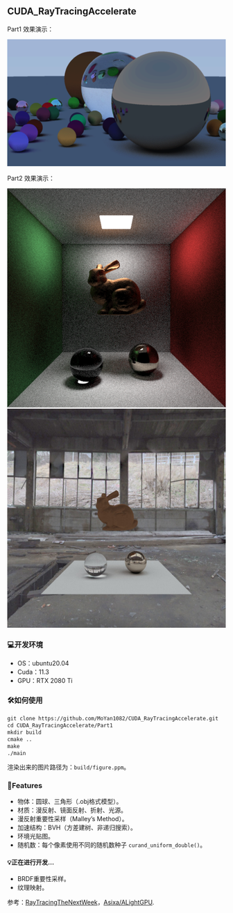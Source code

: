 ## CUDA_RayTracingAccelerate

Part1 效果演示：

![example](./images/figure1.png)

Part2 效果演示：

![example](./images/figure2.jpg)![example](./images/figure3.jpg)

### :computer:开发环境

- OS：ubuntu20.04
- Cuda：11.3
- GPU：RTX 2080 Ti 

### :hammer_and_wrench:如何使用

```shell
git clone https://github.com/MoYan1082/CUDA_RayTracingAccelerate.git
cd CUDA_RayTracingAccelerate/Part1
mkdir build
cmake ..
make
./main
```

渲染出来的图片路径为：`build/figure.ppm`。

### :milky_way:Features

- 物体：圆球、三角形（.obj格式模型）。
- 材质：漫反射、镜面反射、折射、光源。
- 漫反射重要性采样（Malley’s Method）。
- 加速结构：BVH（方差建树、非递归搜索）。
- 环境光贴图。
- 随机数：每个像素使用不同的随机数种子 `curand_uniform_double()`。

#### :bulb:正在进行开发...

- BRDF重要性采样。
- 纹理映射。



参考：[RayTracingTheNextWeek](http://raytracing.github.io/books/RayTracingTheNextWeek.html)，[Asixa/ALightGPU](https://github.com/Asixa/ALightGPU).

